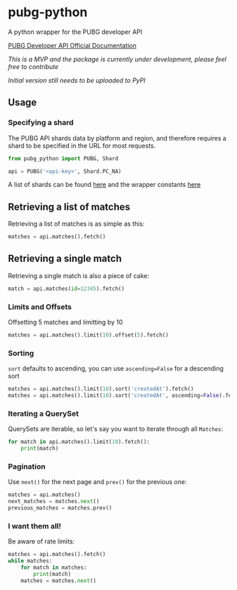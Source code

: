 # pubg-python

A python wrapper for the PUBG developer API

[PUBG Developer API Official Documentation](https://developer.playbattlegrounds.com/docs/en/introduction.html)

*This is a MVP and the package is currently under development, please feel free to contribute*

*Initial version still needs to be uploaded to PyPI*

## Usage

### Specifying a shard

The PUBG API shards data by platform and region, and therefore requires a shard to be specified in the URL for most requests.

```python
from pubg_python import PUBG, Shard

api = PUBG('<api-key>', Shard.PC_NA)
```

A list of shards can be found [here](https://developer.playbattlegrounds.com/docs/en/making-requests.html#regions) and the wrapper constants [here](https://github.com/ramonsaraiva/pubg-python/blob/master/pubg_python/base.py)

## Retrieving a list of matches

Retrieving a list of matches is as simple as this:

```python
matches = api.matches().fetch()
```

## Retrieving a single match

Retrieving a single match is also a piece of cake:

```python
match = api.matches(id=12345).fetch()
```

### Limits and Offsets
Offsetting 5 matches and limitting by 10

```python
matches = api.matches().limit(10).offset(5).fetch()
```

### Sorting

`sort` defaults to ascending, you can use `ascending=False` for a descending sort

```python
matches = api.matches().limit(10).sort('createdAt').fetch()
matches = api.matches().limit(10).sort('createdAt', ascending=False).fetch()
```

### Iterating a QuerySet

QuerySets are iterable, so let's say you want to iterate through all `Matches`:

```python
for match in api.matches().limit(10).fetch():
    print(match)
```

### Pagination

Use `next()` for the next page and `prev()` for the previous one:

```python
matches = api.matches()
next_matches = matches.next()
previous_matches = matches.prev()
```

### I want them all!

Be aware of rate limits:

```python
matches = api.matches().fetch()
while matches:
    for match in matches:
        print(match)
    matches = matches.next()
```